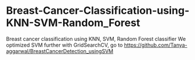 # Breast-Cancer-Classification-using-KNN-SVM-Random_Forest
Breast cancer classification using KNN, SVM, Random Forest classifier
We optimized SVM further with GridSearchCV, go to https://github.com/Tanya-aggarwal/BreastCancerDetection_usingSVM
